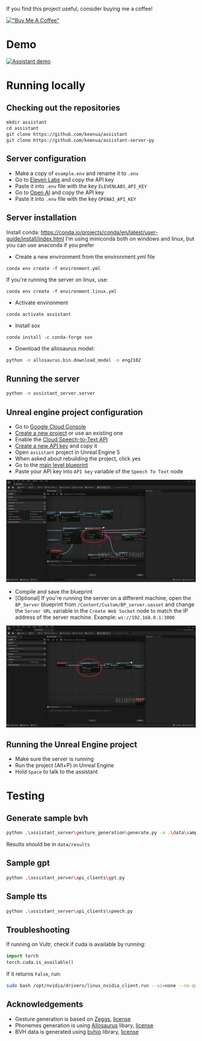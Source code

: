 If you find this project useful, consider buying me a coffee!

[!["Buy Me A Coffee"](https://www.buymeacoffee.com/assets/img/custom_images/orange_img.png)](https://www.buymeacoffee.com/keenua)

# Demo

[![Assistant demo](https://img.youtube.com/vi/j1ibIys9Yj8/0.jpg)](https://www.youtube.com/watch?v=j1ibIys9Yj8)

# Running locally

## Checking out the repositories

```
mkdir assistant
cd assistant
git clone https://github.com/keenua/assistant
git clone https://github.com/keenua/assistant-server-py
```

## Server configuration

- Make a copy of `example.env` and rename it to `.env`
- Go to [Eleven Labs](https://elevenlabs.io/app/subscription) and copy the API key
- Paste it into `.env` file with the key `ELEVENLABS_API_KEY`
- Go to [Open AI](https://platform.openai.com/api-keys) and copy the API key
- Paste it into `.env` file with the key `OPENAI_API_KEY`

## Server installation

Install conda: https://conda.io/projects/conda/en/latest/user-guide/install/index.html
I'm using miniconda both on windows and linux, but you can use anaconda if you prefer

- Create a new environment from the environment.yml file
```shell
conda env create -f environment.yml
```

If you're running the server on linux, use:
```shell
conda env create -f environment.linux.yml
```

- Activate environment
```shell
conda activate assistant
```

- Install sox
```shell
conda install -c conda-forge sox
```

- Download the allosaurus model:
```bash
python -m allosaurus.bin.download_model -m eng2102
```

## Running the server

```bash
python -m assistant_server.server
```

## Unreal engine project configuration

- Go to [Google Cloud Console](https://console.cloud.google.com)
- [Create a new project](https://console.cloud.google.com/projectcreate) or use an existing one
- Enable the [Cloud Speech-to-Text API](https://console.cloud.google.com/apis/api/speech.googleapis.com)
- [Create a new API key](https://console.cloud.google.com/apis/credentials) and copy it
- Open `assistant` project in Unreal Engine 5
- When asked about rebuilding the project, click yes
- Go to the [main level blueprint](https://forums.unrealengine.com/t/how-to-open-level-blueprint-in-ue5/525760)
- Paste your API key into `API key` variable of the `Speech To Text` node

![API key](./docs/api_key.png)

- Compile and save the blueprint
- [Optional] If you're running the server on a different machine, open the `BP_Server` blueprint from `/Content/Custom/BP_server.uasset` and change the `Server URL` variable in the `Create Web Socket` node to match the IP address of the server machine. Example: `ws://192.168.0.1:3000`

![Server URL](./docs/server_endpoint.png)

## Running the Unreal Engine project

- Make sure the server is running
- Run the project (Alt+P) in Unreal Engine
- Hold `Space` to talk to the assistant

# Testing

## Generate sample bvh

```bash
python .\assistant_server\gesture_generation\generate.py -a .\data\samples\barefoot.wav -o .\data\zeggs\options.json -s .\data\zeggs\styles\old.bvh
```

Results should be in `data/results`

## Sample gpt

```bash
python .\assistant_server\api_clients\gpt.py
```

## Sample tts

```bash
python .\assistant_server\api_clients\speech.py
```


## Troubleshooting

If running on Vultr, check if cuda is available by running:

```python
import torch
torch.cuda.is_available()
```

If it returns `False`, run:

```bash
sudo bash /opt/nvidia/drivers/linux_nvidia_client.run --ui=none --no-questions
```

## Acknowledgements

- Gesture generation is based on [Zeggs](https://github.com/ubisoft/ubisoft-laforge-ZeroEGGS), [license](https://github.com/ubisoft/ubisoft-laforge-ZeroEGGS/blob/main/License.md)
- Phonemes generation is using [Allosaurus](https://github.com/xinjli/allosaurus) libary, [license](https://github.com/xinjli/allosaurus/blob/master/LICENSE)
- BVH data is generated using [bvhio](https://github.com/Wasserwecken/bvhio) library, [license](https://github.com/Wasserwecken/bvhio/blob/main/LICENSE)